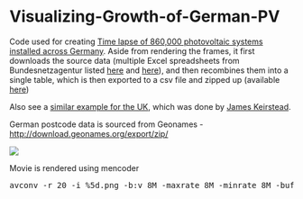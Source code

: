 Visualizing-Growth-of-German-PV
===============================

Code used for creating <a href="http://www.youtube.com/watch?v=XpvQNn0n_Qw">Time lapse of 860,000 photovoltaic systems installed across Germany</a>.  Aside from rendering the frames, it first downloads the source data (multiple Excel spreadsheets from Bundesnetzagentur listed <a href=http://www.bundesnetzagentur.de/cln_1911/DE/Sachgebiete/ElektrizitaetundGas/Unternehmen_Institutionen/ErneuerbareEnergien/Photovoltaik/DatenMeldgn_EEG-VergSaetze/DatenMeldgn_EEG_VergSaetze.html>here</a> and <a href=http://www.bundesnetzagentur.de/cln_1911/DE/Sachgebiete/ElektrizitaetundGas/Unternehmen_Institutionen/ErneuerbareEnergien/Photovoltaik/ArchivDatenMeldgn/ArchivDatenMeldgn_node.html>here</a>), and then recombines them into a single table, which is then exported to a csv file and zipped up (available <a href=https://github.com/cbdavis/Visualizing-Growth-of-German-PV/raw/master/PV_Capacity_Installed_by_PostCode_Date_and_Coordinates.csv.zip>here</a>)

Also see a <a href="https://www.youtube.com/watch?v=R0vbbwgGV70">similar example for the UK</a>, which was done by <a href="http://www3.imperial.ac.uk/people/j.keirstead">James Keirstead</a>.

German postcode data is sourced from Geonames - http://download.geonames.org/export/zip/

<a href="http://www.youtube.com/watch?v=XpvQNn0n_Qw"><img src="https://raw.github.com/cbdavis/Visualizing-Growth-of-German-PV/master/GermanPV.png"></a>

Movie is rendered using mencoder
<pre>
avconv -r 20 -i %5d.png -b:v 8M -maxrate 8M -minrate 8M -bufsize 4M GermanPV.avi
</pre>
